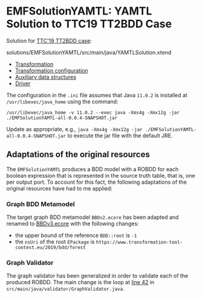 # EMFSolutionYAMTL: YAMTL Solution to TTC19 TT2BDD Case

Solution for [TTC'19 TT2BDD case](https://github.com/TransformationToolContest/ttc2019-tt2bdd):


solutions/EMFSolutionYAMTL/src/main/java/YAMTLSolution.xtend

* [Transformation](./src/main/java/ttc19/YAMTLSolution.xtend)
* [Transformation configuration](./src/main/java/ttc19/Solution.xtend)
* [Auxiliary data structures](./src/main/java/ttc19/AuxStruct.xtend)
* [Driver](./src/main/java/ttc19/Driver.xtend)

The configuration in the `.ini` file assumes that Java `11.0.2` is installed at `/usr/libexec/java_home` using the command:

`/usr/libexec/java_home -v 11.0.2 --exec java -Xms4g -Xmx12g -jar ./EMFSolutionYAMTL-all-0.0.4-SNAPSHOT.jar`

Update as appropriate, e.g., `java -Xms4g -Xmx12g -jar ./EMFSolutionYAMTL-all-0.0.4-SNAPSHOT.jar` to execute the jar file with the default JRE.

## Adaptations of the original resources

The `EMFSolutionYAMTL` produces a BDD model with a ROBDD for each boolean expression that is represented in the source truth table, that is, one per output port. To account for this fact, the following adaptations of the original resources have had to me applied:

### Graph BDD Metamodel

The target graph BDD metamodel `BBDv2.ecore` has been adapted and renamed to [BBDv3.ecore](./src/main/resources/metamodels/BDDv3.ecore) with the following changes:

* the upper bound of the reference `BDD::root` is `-1`
* the `nsUri` of the root `EPackage` is `https://www.transformation-tool-contest.eu/2019/bdd/forest`

### Graph Validator

The graph validator has been generalized in order to validate each of the produced ROBDD. The main change is the loop at [line 42](https://github.com/arturboronat/ttc2019-tt2bdd/blob/ee50b6e223d07775fe78a3205c213d45ae4d6c95/solutions/EMFSolutionYAMTL/src/main/java/validator/GraphValidator.java#L42) in `src/main/java/validator/GraphValidator.java`.